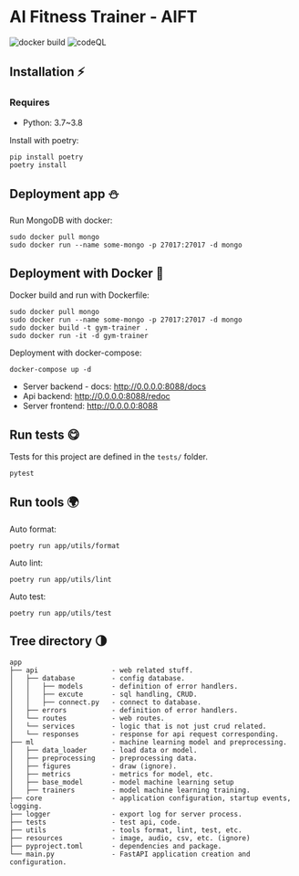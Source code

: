 # AI Fitness Trainer - AIFT
![docker build](https://github.com/khanh41/ai-fitness-trainer/actions/workflows/docker-image.yml/badge.svg)
![codeQL](https://github.com/khanh41/ai-fitness-trainer/actions/workflows/codeql-analysis.yml/badge.svg)

## Installation ⚡️
### Requires
- Python: 3.7~3.8

Install with poetry:
~~~
pip install poetry
poetry install
~~~

## Deployment app ⛄️
Run MongoDB with docker:
~~~
sudo docker pull mongo
sudo docker run --name some-mongo -p 27017:27017 -d mongo
~~~

## Deployment with Docker 🐳
Docker build and run with Dockerfile:
~~~
sudo docker pull mongo
sudo docker run --name some-mongo -p 27017:27017 -d mongo
sudo docker build -t gym-trainer .
sudo docker run -it -d gym-trainer
~~~
Deployment with docker-compose: 
~~~
docker-compose up -d
~~~
- Server backend - docs: http://0.0.0.0:8088/docs
- Api backend: http://0.0.0.0:8088/redoc
- Server frontend: http://0.0.0.0:8088

## Run tests 😋
Tests for this project are defined in the `tests/` folder.
~~~
pytest
~~~

## Run tools 🌍
Auto format: 
~~~
poetry run app/utils/format
~~~

Auto lint: 
~~~
poetry run app/utils/lint
~~~

Auto test: 
~~~
poetry run app/utils/test
~~~

## Tree directory 🌗 
~~~
app
├── api                  - web related stuff.
│   ├── database         - config database.
│   │   ├── models       - definition of error handlers.
│   │   ├── excute       - sql handling, CRUD.
│   │   ├── connect.py   - connect to database.
│   ├── errors           - definition of error handlers.
│   └── routes           - web routes.
│   └── services         - logic that is not just crud related.
│   └── responses        - response for api request corresponding.
├── ml                   - machine learning model and preprocessing.
│   ├── data_loader      - load data or model.
│   ├── preprocessing    - preprocessing data.
│   ├── figures          - draw (ignore).
│   ├── metrics          - metrics for model, etc.
│   ├── base_model       - model machine learning setup
│   ├── trainers         - model machine learning training.
├── core                 - application configuration, startup events, logging.
├── logger               - export log for server process.
├── tests                - test api, code.
├── utils                - tools format, lint, test, etc.
├── resources            - image, audio, csv, etc. (ignore)
├── pyproject.toml       - dependencies and package.
└── main.py              - FastAPI application creation and configuration.
~~~
